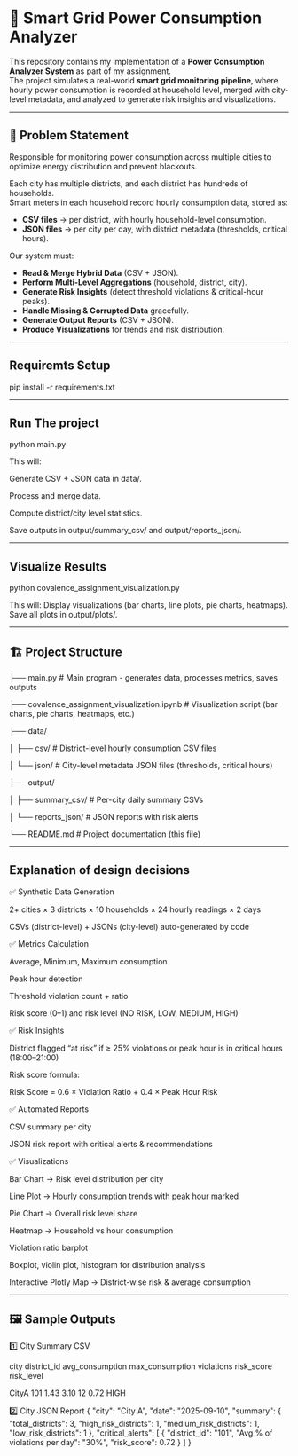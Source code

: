 # 🔌 Smart Grid Power Consumption Analyzer  

This repository contains my implementation of a **Power Consumption Analyzer System** as part of my assignment.  
The project simulates a real-world **smart grid monitoring pipeline**, where hourly power consumption is recorded at household level, merged with city-level metadata, and analyzed to generate risk insights and visualizations.  

---

## 📌 Problem Statement  

Responsible for monitoring power consumption across multiple cities to optimize energy distribution and prevent blackouts.  

Each city has multiple districts, and each district has hundreds of households.  
Smart meters in each household record hourly consumption data, stored as:  

- **CSV files** → per district, with hourly household-level consumption.  
- **JSON files** → per city per day, with district metadata (thresholds, critical hours).  

Our system must:  

- **Read & Merge Hybrid Data** (CSV + JSON).  
- **Perform Multi-Level Aggregations** (household, district, city).  
- **Generate Risk Insights** (detect threshold violations & critical-hour peaks).  
- **Handle Missing & Corrupted Data** gracefully.  
- **Generate Output Reports** (CSV + JSON).  
- **Produce Visualizations** for trends and risk distribution.  

---

## Requiremts Setup

pip install -r requirements.txt

---

## Run The project

python main.py

This will:

Generate CSV + JSON data in data/.

Process and merge data.

Compute district/city level statistics.

Save outputs in output/summary_csv/ and output/reports_json/.

---

## Visualize Results

python covalence_assignment_visualization.py

This will:
Display visualizations (bar charts, line plots, pie charts, heatmaps).
Save all plots in output/plots/.

---


## 🏗️ Project Structure  


├── main.py # Main program - generates data, processes metrics, saves outputs

├── covalence_assignment_visualization.ipynb # Visualization script (bar charts, pie charts, heatmaps, etc.)

├── data/


│ ├── csv/ # District-level hourly consumption CSV files


│ └── json/ # City-level metadata JSON files (thresholds, critical hours)


├── output/


│ ├── summary_csv/ # Per-city daily summary CSVs


│ └── reports_json/ # JSON reports with risk alerts


└── README.md # Project documentation (this file)

---


## Explanation of design decisions

✅ Synthetic Data Generation

2+ cities × 3 districts × 10 households × 24 hourly readings × 2 days

CSVs (district-level) + JSONs (city-level) auto-generated by code

✅ Metrics Calculation

Average, Minimum, Maximum consumption

Peak hour detection

Threshold violation count + ratio

Risk score (0–1) and risk level (NO RISK, LOW, MEDIUM, HIGH)

✅ Risk Insights

District flagged “at risk” if ≥ 25% violations or peak hour is in critical hours (18:00–21:00)

Risk score formula:

Risk Score = 0.6 × Violation Ratio + 0.4 × Peak Hour Risk


✅ Automated Reports

CSV summary per city

JSON risk report with critical alerts & recommendations

✅ Visualizations

Bar Chart → Risk level distribution per city

Line Plot → Hourly consumption trends with peak hour marked

Pie Chart → Overall risk level share

Heatmap → Household vs hour consumption

Violation ratio barplot

Boxplot, violin plot, histogram for distribution analysis

Interactive Plotly Map → District-wise risk & average consumption

---


## 🖼️ Sample Outputs

1️⃣ City Summary CSV





city	district_id	avg_consumption	max_consumption	violations	risk_score	risk_level



CityA	     101	         1.43	         3.10	         12	        0.72	     HIGH


2️⃣ City JSON Report
{
  "city": "City A",
  "date": "2025-09-10",
  "summary": {
    "total_districts": 3,
    "high_risk_districts": 1,
    "medium_risk_districts": 1,
    "low_risk_districts": 1
  },
  "critical_alerts": [
    {
      "district_id": "101",
      "Avg % of violations per day": "30%",
      "risk_score": 0.72
    }
  ]
}


